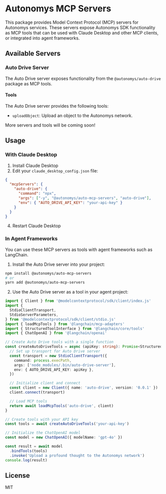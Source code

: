 # Autonomys MCP Servers

This package provides Model Context Protocol (MCP) servers for Autonomys services. These servers expose Autonomys SDK functionality as MCP tools that can be used with Claude Desktop and other MCP clients, or integrated into agent frameworks.

## Available Servers

### Auto Drive Server

The Auto Drive server exposes functionality from the `@autonomys/auto-drive` package as MCP tools.

#### Tools

The Auto Drive server provides the following tools:

- `uploadObject`: Upload an object to the Autonomys network.

More servers and tools will be coming soon!

## Usage

### With Claude Desktop

1. Install Claude Desktop
2. Edit your `claude_desktop_config.json` file:

```json
{
  "mcpServers": {
    "auto-drive": {
      "command": "npx",
      "args": ["-y", "@autonomys/auto-mcp-servers", "auto-drive"],
      "env": { "AUTO_DRIVE_API_KEY": "your-api-key" }
    }
  }
}
```

4. Restart Claude Desktop

### In Agent Frameworks

You can use these MCP servers as tools with agent frameworks such as LangChain.

1. Install the Auto Drive server into your project:

```bash
npm install @autonomys/auto-mcp-servers
# or
yarn add @autonomys/auto-mcp-servers
```

2. Use the Auto Drive server as a tool in your agent project:

```typescript
import { Client } from '@modelcontextprotocol/sdk/client/index.js'
import {
  StdioClientTransport,
  StdioServerParameters,
} from '@modelcontextprotocol/sdk/client/stdio.js'
import { loadMcpTools } from '@langchain/mcp-adapters'
import { StructuredToolInterface } from '@langchain/core/tools'
import { ChatOpenAI } from '@langchain/openai'

// Create Auto Drive tools with a single function
const createAutoDriveTools = async (apiKey: string): Promise<StructuredToolInterface[]> => {
  // Set up transport for Auto Drive server
  const transport = new StdioClientTransport({
    command: process.execPath,
    args: ['node_modules/.bin/auto-drive-server'],
    env: { AUTO_DRIVE_API_KEY: apiKey },
  })

  // Initialize client and connect
  const client = new Client({ name: 'auto-drive', version: '0.0.1' })
  client.connect(transport)

  // Load MCP tools
  return await loadMcpTools('auto-drive', client)
}

// Create tools with your API key
const tools = await createAutoDriveTools('your-api-key')

// Initialize the ChatOpenAI model
const model = new ChatOpenAI({ modelName: 'gpt-4o' })

const result = await model
  .bindTools(tools)
  .invoke('Upload a profound thought to the Autonomys network')
console.log(result)
```

## License

MIT
